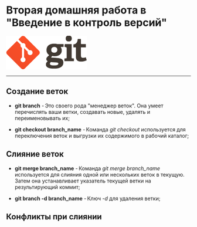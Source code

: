 <link href="./assets/css/style.css" rel="stylesheet"></link>

# Вторая домашняя работа в <br> "Введение в контроль версий"

<div class="logo">
  <img src="./assets/images/favicon.png" alt="favicon"/>
</div>
<hr>

## Создание веток

- **git branch** - Это своего рода "менеджер веток". Она умеет перечислять ваши ветки, создавать новые, удалять и переименовывать их;

- **git checkout branch_name** - Команда _git checkout_ используется для переключения веток и выгрузки их содержимого в рабочий каталог;

## Слияние веток

- **git merge branch_name** - Команда _git merge branch_name_ используется для слияния одной или нескольких веток в текущую. Затем она устанавливает указатель текущей ветки на результирующий коммит;

- **git branch -d branch_name** - Ключ _-d_ для удаления ветки;

## Конфликты при слиянии
